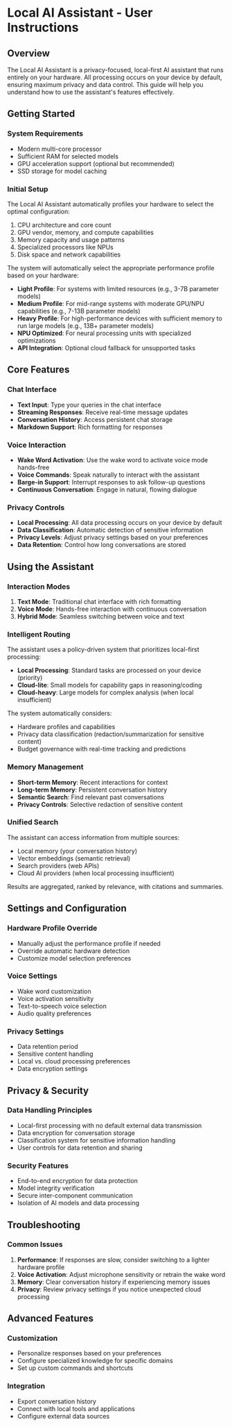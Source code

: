 # Local AI Assistant - User Instructions

## Overview

The Local AI Assistant is a privacy-focused, local-first AI assistant that runs entirely on your hardware. All processing occurs on your device by default, ensuring maximum privacy and data control. This guide will help you understand how to use the assistant's features effectively.

## Getting Started

### System Requirements
- Modern multi-core processor
- Sufficient RAM for selected models
- GPU acceleration support (optional but recommended)
- SSD storage for model caching

### Initial Setup
The Local AI Assistant automatically profiles your hardware to select the optimal configuration:
1. CPU architecture and core count
2. GPU vendor, memory, and compute capabilities
3. Memory capacity and usage patterns
4. Specialized processors like NPUs
5. Disk space and network capabilities

The system will automatically select the appropriate performance profile based on your hardware:
- **Light Profile**: For systems with limited resources (e.g., 3-7B parameter models)
- **Medium Profile**: For mid-range systems with moderate GPU/NPU capabilities (e.g., 7-13B parameter models)
- **Heavy Profile**: For high-performance devices with sufficient memory to run large models (e.g., 13B+ parameter models)
- **NPU Optimized**: For neural processing units with specialized optimizations
- **API Integration**: Optional cloud fallback for unsupported tasks

## Core Features

### Chat Interface
- **Text Input**: Type your queries in the chat interface
- **Streaming Responses**: Receive real-time message updates
- **Conversation History**: Access persistent chat storage
- **Markdown Support**: Rich formatting for responses

### Voice Interaction
- **Wake Word Activation**: Use the wake word to activate voice mode hands-free
- **Voice Commands**: Speak naturally to interact with the assistant
- **Barge-in Support**: Interrupt responses to ask follow-up questions
- **Continuous Conversation**: Engage in natural, flowing dialogue

### Privacy Controls
- **Local Processing**: All data processing occurs on your device by default
- **Data Classification**: Automatic detection of sensitive information
- **Privacy Levels**: Adjust privacy settings based on your preferences
- **Data Retention**: Control how long conversations are stored

## Using the Assistant

### Interaction Modes
1. **Text Mode**: Traditional chat interface with rich formatting
2. **Voice Mode**: Hands-free interaction with continuous conversation
3. **Hybrid Mode**: Seamless switching between voice and text

### Intelligent Routing
The assistant uses a policy-driven system that prioritizes local-first processing:
- **Local Processing**: Standard tasks are processed on your device (priority)
- **Cloud-lite**: Small models for capability gaps in reasoning/coding
- **Cloud-heavy**: Large models for complex analysis (when local insufficient)

The system automatically considers:
- Hardware profiles and capabilities
- Privacy data classification (redaction/summarization for sensitive content)
- Budget governance with real-time tracking and predictions

### Memory Management
- **Short-term Memory**: Recent interactions for context
- **Long-term Memory**: Persistent conversation history
- **Semantic Search**: Find relevant past conversations
- **Privacy Controls**: Selective redaction of sensitive content

### Unified Search
The assistant can access information from multiple sources:
- Local memory (your conversation history)
- Vector embeddings (semantic retrieval)
- Search providers (web APIs)
- Cloud AI providers (when local processing insufficient)

Results are aggregated, ranked by relevance, with citations and summaries.

## Settings and Configuration

### Hardware Profile Override
- Manually adjust the performance profile if needed
- Override automatic hardware detection
- Customize model selection preferences

### Voice Settings
- Wake word customization
- Voice activation sensitivity
- Text-to-speech voice selection
- Audio quality preferences

### Privacy Settings
- Data retention period
- Sensitive content handling
- Local vs. cloud processing preferences
- Data encryption settings

## Privacy & Security

### Data Handling Principles
- Local-first processing with no default external data transmission
- Data encryption for conversation storage
- Classification system for sensitive information handling
- User controls for data retention and sharing

### Security Features
- End-to-end encryption for data protection
- Model integrity verification
- Secure inter-component communication
- Isolation of AI models and data processing

## Troubleshooting

### Common Issues
1. **Performance**: If responses are slow, consider switching to a lighter hardware profile
2. **Voice Activation**: Adjust microphone sensitivity or retrain the wake word
3. **Memory**: Clear conversation history if experiencing memory issues
4. **Privacy**: Review privacy settings if you notice unexpected cloud processing

## Advanced Features

### Customization
- Personalize responses based on your preferences
- Configure specialized knowledge for specific domains
- Set up custom commands and shortcuts

### Integration
- Export conversation history
- Connect with local tools and applications
- Configure external data sources
